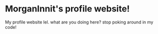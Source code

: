 # MorganInnit's profile website!
My profile website lel. what are you doing here? stop poking around in my code!

